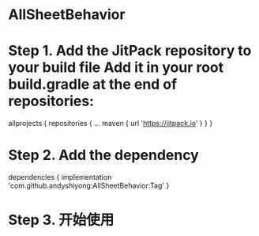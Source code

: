 # AllSheetBehavior
# Step 1. Add the JitPack repository to your build file Add it in your root build.gradle at the end of repositories:
allprojects {
		repositories {
			...
			maven { url 'https://jitpack.io' }
		}
	}
  
# Step 2. Add the dependency
dependencies {
	        implementation 'com.github.andyshiyong:AllSheetBehavior:Tag'
	}
  
# Step 3. 开始使用
